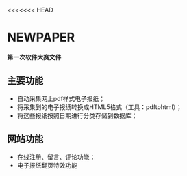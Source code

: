 <<<<<<< HEAD
# NEWPAPER
**第一次软件大赛文件**
## 主要功能
- 自动采集网上pdf样式电子报纸；
- 将采集到的电子报纸转换成HTML5格式（工具：pdftohtml）；
- 将这些报纸按照日期进行分类存储到数据库；

## 网站功能
- 在线注册、留言、评论功能；
- 电子报纸翻页特效功能

